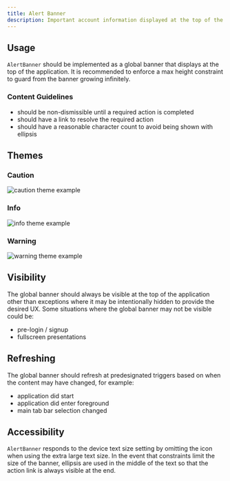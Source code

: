 ```yaml
---
title: Alert Banner
description: Important account information displayed at the top of the application.
---
```

## **Usage**

`AlertBanner` should be implemented as a global banner that displays at the top of the application. It is recommended to enforce a max height constraint to guard from the banner growing infinitely.

### Content Guidelines

* should be non-dismissible until a required action is completed 
* should have a link to resolve the required action
* should have a reasonable character count to avoid being shown with ellipsis

## Themes

### Caution

![caution theme example](/img/alert-banner-theme-caution.png "Caution")

### Info

![info theme example](/img/alert-banner-theme-info.png "Info")

### Warning

![warning theme example](/img/alert-banner-theme-warning.png "Warning")

## Visibility

The global banner should always be visible at the top of the application other than exceptions where it may be intentionally hidden to provide the desired UX. Some situations where the global banner may not be visible could be:

* pre-login / signup
* fullscreen presentations

## **Refreshing**

The global banner should refresh at predesignated triggers based on when the content may have changed, for example:

* application did start
* application did enter foreground
* main tab bar selection changed

## **Accessibility**

`AlertBanner` responds to the device text size setting by omitting the icon when using the extra large text size. In the event that constraints limit the size of the banner, ellipsis are used in the middle of the text so that the action link is always visible at the end.
